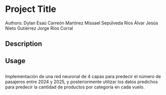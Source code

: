 # Project Title

Authors: Dylan Esaú Carreón Martínez
Missael Sepúlveda Ríos
Álvar Jesús Nieto Gutiérrez
Jorge Ríos Corral


## Description

## Usage

##






Implementación de una red neuronal de 4 capas para predecir el número de pasajeros entre 2024 y 2025, y posteriormente utilizar los datos predichos
para predecir la cantidad de productos por categoría en cada vuelo.
